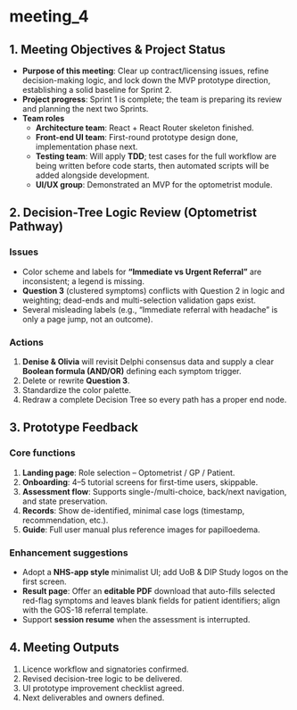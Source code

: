 # meeting_4

## 1. Meeting Objectives & Project Status
- **Purpose of this meeting**: Clear up contract/licensing issues, refine decision-making logic, and lock down the MVP prototype direction, establishing a solid baseline for Sprint 2.  
- **Project progress**: Sprint 1 is complete; the team is preparing its review and planning the next two Sprints.  
- **Team roles**
  - **Architecture team**: React + React Router skeleton finished.  
  - **Front-end UI team**: First-round prototype design done, implementation phase next.  
  - **Testing team**: Will apply **TDD**; test cases for the full workflow are being written before code starts, then automated scripts will be added alongside development.  
  - **UI/UX group**: Demonstrated an MVP for the optometrist module.  

## 2. Decision-Tree Logic Review (Optometrist Pathway)
### Issues
- Color scheme and labels for **“Immediate vs Urgent Referral”** are inconsistent; a legend is missing.  
- **Question 3** (clustered symptoms) conflicts with Question 2 in logic and weighting; dead-ends and multi-selection validation gaps exist.  
- Several misleading labels (e.g., “Immediate referral with headache” is only a page jump, not an outcome).  

### Actions
1. **Denise & Olivia** will revisit Delphi consensus data and supply a clear **Boolean formula (AND/OR)** defining each symptom trigger.  
2. Delete or rewrite **Question 3**.  
3. Standardize the color palette.  
4. Redraw a complete Decision Tree so every path has a proper end node.  

## 3. Prototype Feedback
### Core functions
1. **Landing page**: Role selection – Optometrist / GP / Patient.  
2. **Onboarding**: 4–5 tutorial screens for first-time users, skippable.  
3. **Assessment flow**: Supports single-/multi-choice, back/next navigation, and state preservation.  
4. **Records**: Show de-identified, minimal case logs (timestamp, recommendation, etc.).  
5. **Guide**: Full user manual plus reference images for papilloedema.  

### Enhancement suggestions
- Adopt a **NHS-app style** minimalist UI; add UoB & DIP Study logos on the first screen.  
- **Result page**: Offer an **editable PDF** download that auto-fills selected red-flag symptoms and leaves blank fields for patient identifiers; align with the GOS-18 referral template.  
- Support **session resume** when the assessment is interrupted.  

## 4. Meeting Outputs
1. Licence workflow and signatories confirmed.  
2. Revised decision-tree logic to be delivered.  
3. UI prototype improvement checklist agreed.  
4. Next deliverables and owners defined.  
